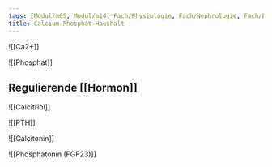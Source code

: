 ```yaml
---
tags: [Modul/m05, Modul/m14, Fach/Physiologie, Fach/Nephrologie, Fach/Endokrinologie]
title: Calcium-Phosphat-Haushalt
---
```

![[Ca2+]]

![[Phosphat]]

## Regulierende [[Hormon]]
![[Calcitriol]]

![[PTH]]

![[Calcitonin]]

![[Phosphatonin (FGF23)]]


